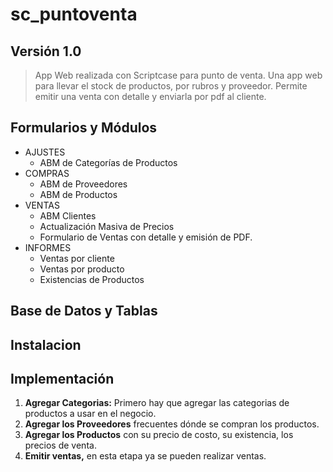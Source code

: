# sc_puntoventa

## Versión 1.0

> App Web realizada con Scriptcase para punto de venta. Una app web para llevar el stock de productos, por rubros y proveedor. Permite emitir una venta con detalle y enviarla por pdf al cliente.

## Formularios y Módulos

- AJUSTES
  - ABM de Categorías de Productos
- COMPRAS
  - ABM de Proveedores
  - ABM de Productos
- VENTAS
  - ABM Clientes
  - Actualización Masiva de Precios
  - Formulario de Ventas con detalle y emisión de PDF.
- INFORMES
  - Ventas por cliente
  - Ventas por producto
  - Existencias de Productos
  
 ## Base de Datos y Tablas
  
 ## Instalacion
 
 ## Implementación
 1. **Agregar Categorias:** Primero hay que agregar las categorias de productos a usar en el negocio.
 2. **Agregar los Proveedores** frecuentes dónde se compran los productos.
 3. **Agregar los Productos** con su precio de costo, su existencia, los precios de venta.
 4. **Emitir ventas,** en esta etapa ya se pueden realizar ventas.
